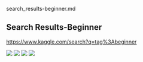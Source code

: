 search_results-beginner.md

## Search Results-Beginner

https://www.kaggle.com/search?q=tag%3Abeginner

<img src="images/kaggle-search_results-beginner-1.png">
<img src="images/kaggle-search_results-beginner-2.png">
<img src="images/kaggle-search_results-beginner-3.png">
<img src="images/kaggle-search_results-beginner-4.png">
